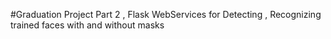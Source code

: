 #Graduation Project Part 2 , Flask WebServices for  Detecting , Recognizing trained faces with and without masks 
